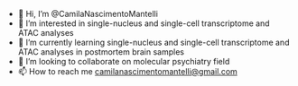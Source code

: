 - 👋 Hi, I’m @CamilaNascimentoMantelli
- 👀 I’m interested in single-nucleus and single-cell transcriptome and ATAC analyses
- 🌱 I’m currently learning single-nucleus and single-cell transcriptome and ATAC analyses in postmortem brain samples
- 💞️ I’m looking to collaborate on molecular psychiatry field
- 📫 How to reach me camilanascimentomantelli@gmail.com

<!---
CamilaNascimentoMantelli/CamilaNascimentoMantelli is a ✨ special ✨ repository because its `README.md` (this file) appears on your GitHub profile.
You can click the Preview link to take a look at your changes.
--->
